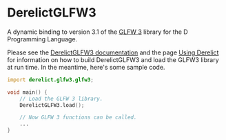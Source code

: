 DerelictGLFW3
=============

A dynamic binding to version 3.1 of the [GLFW 3][1] library for the D Programming Language.

Please see the [DerelictGLFW3 documentation][2] and the page [Using Derelict][3] for information on how to build DerelictGLFW3 and load the GLFW3 library at run time. In the meantime, here's some sample code.

```D
import derelict.glfw3.glfw3;

void main() {
    // Load the GLFW 3 library.
    DerelictGLFW3.load();

    // Now GLFW 3 functions can be called.
    ...
}
```

[1]: http://www.glfw.org/
[2]: http://derelictorg.github.io/packages/glfw3.html
[3]: http://derelictorg.github.io/using.html